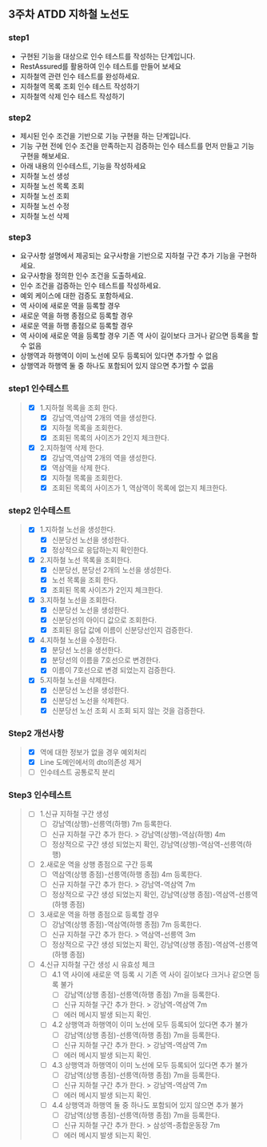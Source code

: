 ## 3주차 ATDD 지하철 노선도

### step1
- 구현된 기능을 대상으로 인수 테스트를 작성하는 단계입니다.
- RestAssured를 활용하여 인수 테스트를 만들어 보세요
- 지하철역 관련 인수 테스트를 완성하세요.
- 지하철역 목록 조회 인수 테스트 작성하기
- 지하철역 삭제 인수 테스트 작성하기

### step2
- 제시된 인수 조건을 기반으로 기능 구현을 하는 단계입니다.
- 기능 구현 전에 인수 조건을 만족하는지 검증하는 인수 테스트를 먼저 만들고 기능구현을 해보세요.
- 아래 내용의 인수테스트, 기능을 작성하세요
- 지하철 노선 생성 
- 지하철 노선 목록 조회
- 지하철 노선 조회
- 지하철 노선 수정
- 지하철 노선 삭제

### step3
- 요구사항 설명에서 제공되는 요구사항을 기반으로 지하철 구간 추가 기능을 구현하세요.
- 요구사항을 정의한 인수 조건을 도출하세요.
- 인수 조건을 검증하는 인수 테스트를 작성하세요.
- 예외 케이스에 대한 검증도 포함하세요.
- 역 사이에 새로운 역을 등록할 경우
- 새로운 역을 하행 종점으로 등록할 경우
- 새로운 역을 하행 종점으로 등록할 경우
- 역 사이에 새로운 역을 등록할 경우 기존 역 사이 길이보다 크거나 같으면 등록을 할 수 없음
- 상행역과 하행역이 이미 노선에 모두 등록되어 있다면 추가할 수 없음
- 상행역과 하행역 둘 중 하나도 포함되어 있지 않으면 추가할 수 없음

### step1 인수테스트
> - [x] 1.지하철 목록을 조회 한다.
>   - [x] 강남역,역삼역 2개의 역을 생성한다.
>   - [x] 지하철 목록을 조회한다.
>   - [x] 조회된 목록의 사이즈가 2인지 체크한다.
> - [x] 2.지하철역 삭제 한다.
>   - [x] 강남역,역삼역 2개의 역을 생성한다.
>   - [x] 역삼역을 삭제 한다.
>   - [x] 지하철 목록을 조회한다.
>   - [x] 조회된 목록의 사이즈가 1, 역삼역이 목록에 없는지 체크한다.

### step2 인수테스트
> - [x] 1.지하철 노선을 생성한다.
>   - [x] 신분당선 노선을 생성한다.
>   - [x] 정상적으로 응답하는지 확인한다.
> - [x] 2.지하철 노선 목록을 조회한다.
>   - [x] 신분당선, 분당선 2개의 노선을 생성한다.
>   - [x] 노선 목록을 조회 한다.
>   - [x] 조회된 목록 사이즈가 2인지 체크한다.
> - [x] 3.지하철 노선을 조회한다.
>   - [x] 신분당선 노선을 생성한다.
>   - [x] 신분당선의 아이디 값으로 조회한다.
>   - [x] 조회된 응답 값에 이름이 신분당선인지 검증한다.
> - [x] 4.지하철 노선을 수정한다.
>   - [x] 분당선 노선을 생선한다.
>   - [x] 분당선의 이름을 7호선으로 변경한다.
>   - [x] 이름이 7호선으로 변경 되었는지 검증한다.
> - [x] 5.지하철 노선을 삭제한다.
>   - [x] 신분당선 노선을 생성한다.
>   - [x] 신분당선 노선을 삭제한다.
>   - [x] 신분당선 노선 조회 시 조회 되지 않는 것을 검증한다.


### Step2 개선사항
> - [x] 역에 대한 정보가 없을 경우 예외처리
> - [x] Line 도메인에서의 dto의존성 제거
> - [ ] 인수테스트 공통로직 분리

### Step3 인수테스트

> - [ ] 1.신규 지하철 구간 생성 
>   - [ ] 강남역(상행)-선릉역(하행) 7m 등록한다.   
>   - [ ] 신규 지하철 구간 추가 한다. > 강남역(상행)-역삼(하행) 4m
>   - [ ] 정상적으로 구간 생성 되었는지 확인, 강남역(상행)-역삼역-선릉역(하행)
> - [ ] 2.새로운 역을 상행 종점으로 구간 등록
>   - [ ] 역삼역(상행 종점)-선릉역(하행 종점) 4m 등록한다.
>   - [ ] 신규 지하철 구간 추가 한다. > 강남역-역삼역 7m 
>   - [ ] 정상적으로 구간 생성 되었는지 확인, 강남역(상행 종점)-역삼역-선릉역(하행 종점)
> - [ ] 3.새로운 역을 하행 종점으로 등록할 경우
>   - [ ] 강남역(상행 종점)-역삼역(하행 종점) 7m 등록한다.
>   - [ ] 신규 지하철 구간 추가 한다. > 역삼역-선릉역 3m
>   - [ ] 정상적으로 구간 생성 되었는지 확인, 강남역(상행 종점)-역삼역-선릉역(하행 종점)
> - [ ] 4.신규 지하철 구간 생성 시 유효성 체크
>   - [ ] 4.1 역 사이에 새로운 역 등록 시 기존 역 사이 길이보다 크거나 같으면 등록 불가
>     - [ ] 강남역(상행 종점)-선릉역(하행 종점) 7m을 등록한다.
>     - [ ] 신규 지하철 구간 추가 한다. > 강남역-역삼역 7m
>     - [ ] 에러 메시지 발생 되는지 확인.
>   - [ ] 4.2 상행역과 하행역이 이미 노선에 모두 등록되어 있다면 추가 불가
>     - [ ] 강남역(상행 종점)-선릉역(하행 종점) 7m을 등록한다.
>     - [ ] 신규 지하철 구간 추가 한다. > 강남역-역삼역 7m
>     - [ ] 에러 메시지 발생 되는지 확인.
>   - [ ] 4.3 상행역과 하행역이 이미 노선에 모두 등록되어 있다면 추가 불가
>     - [ ] 강남역(상행 종점)-선릉역(하행 종점) 7m을 등록한다.
>     - [ ] 신규 지하철 구간 추가 한다. > 강남역-역삼역 7m
>     - [ ] 에러 메시지 발생 되는지 확인.
>   - [ ] 4.4 상행역과 하행역 둘 중 하나도 포함되어 있지 않으면 추가 불가
>     - [ ] 강남역(상행 종점)-선릉역(하행 종점) 7m을 등록한다.
>     - [ ] 신규 지하철 구간 추가 한다. > 삼성역-종합운동장 7m
>     - [ ] 에러 메시지 발생 되는지 확인.